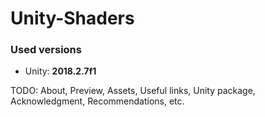 # Unity-Shaders

### Used versions
* Unity: <b>2018.2.7f1</b>

TODO: 
About, Preview, Assets, Useful links, Unity package, Acknowledgment, Recommendations, etc.   

